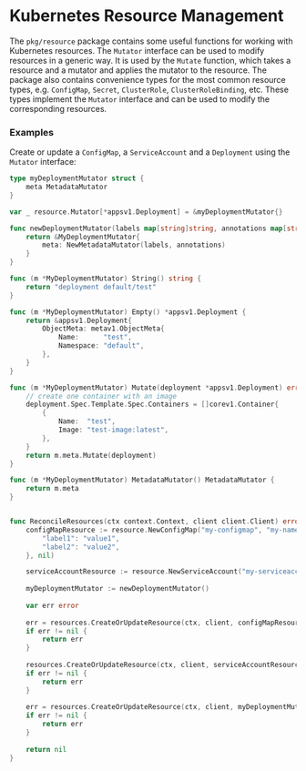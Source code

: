 # Kubernetes Resource Management

The `pkg/resource` package contains some useful functions for working with Kubernetes resources. The `Mutator` interface can be used to modify resources in a generic way. It is used by the `Mutate` function, which takes a resource and a mutator and applies the mutator to the resource.
The package also contains convenience types for the most common resource types, e.g. `ConfigMap`, `Secret`, `ClusterRole`, `ClusterRoleBinding`, etc. These types implement the `Mutator` interface and can be used to modify the corresponding resources.

### Examples

Create or update a `ConfigMap`, a `ServiceAccount` and a `Deployment` using the `Mutator` interface:

```go
type myDeploymentMutator struct {
	meta MetadataMutator
}

var _ resource.Mutator[*appsv1.Deployment] = &myDeploymentMutator{}

func newDeploymentMutator(labels map[string]string, annotations map[string]string) resource.Mutator[*appsv1.Deployment] {
	return &MyDeploymentMutator{
		meta: NewMetadataMutator(labels, annotations)
	}
}

func (m *MyDeploymentMutator) String() string {
	return "deployment default/test"
}

func (m *MyDeploymentMutator) Empty() *appsv1.Deployment {
	return &appsv1.Deployment{
		ObjectMeta: metav1.ObjectMeta{	
			Name:      "test",
			Namespace: "default",
		},
	}
}

func (m *MyDeploymentMutator) Mutate(deployment *appsv1.Deployment) error {
	// create one container with an image
	deployment.Spec.Template.Spec.Containers = []corev1.Container{
		{
			Name:  "test",
			Image: "test-image:latest",
		},
	}
	return m.meta.Mutate(deployment)
}

func (m *MyDeploymentMutator) MetadataMutator() MetadataMutator {
	return m.meta
}


func ReconcileResources(ctx context.Context, client client.Client) error {
	configMapResource := resource.NewConfigMap("my-configmap", "my-namespace", map[string]string{
		"label1": "value1",
		"label2": "value2",
	}, nil)

	serviceAccountResource := resource.NewServiceAccount("my-serviceaccount", "my-namespace", nil, nil)
	
	myDeploymentMutator := newDeploymentMutator()
	
	var err error
	
	err = resources.CreateOrUpdateResource(ctx, client, configMapResource)
	if err != nil {
		return err
	}
	
	resources.CreateOrUpdateResource(ctx, client, serviceAccountResource)
	if err != nil {
		return err
	}
	
	err = resources.CreateOrUpdateResource(ctx, client, myDeploymentMutator)
	if err != nil {
		return err
	}
	
	return nil
}
```
